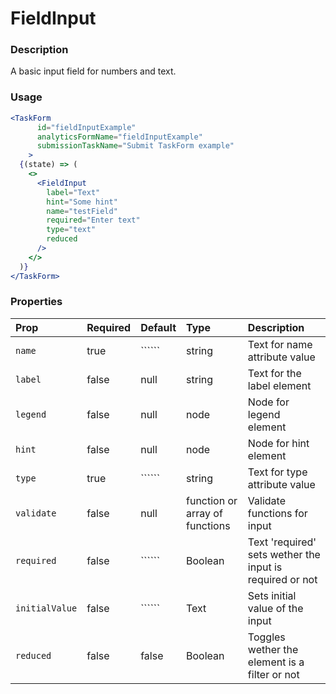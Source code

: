 FieldInput
=========

### Description

A basic input field for numbers and text. 

### Usage

```jsx
<TaskForm
      id="fieldInputExample"
      analyticsFormName="fieldInputExample"
      submissionTaskName="Submit TaskForm example"
    >
  {(state) => (
    <>
      <FieldInput
        label="Text"
        hint="Some hint"
        name="testField"
        required="Enter text"
        type="text"
        reduced
      />
    </>
  )}
</TaskForm>
```

### Properties
Prop | Required | Default | Type | Description
:--- | :------- | :------ | :--- | :----------
 `name` | true | `````` | string | Text for name attribute value
 `label` | false | null | string | Text for the label element
 `legend` | false | null | node | Node for legend element
 `hint` | false | null | node | Node for hint element
 `type` | true | `````` | string | Text for type attribute value
 `validate` | false | null | function or array of functions | Validate functions for input
 `required` | false | `````` | Boolean | Text 'required' sets wether the input is required or not
 `initialValue` | false | `````` | Text | Sets initial value of the input
 `reduced` | false | false | Boolean | Toggles wether the element is a filter or not
